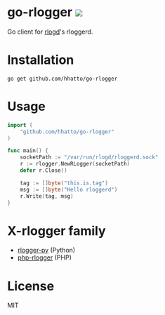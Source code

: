 # go-rlogger [![](https://travis-ci.org/hhatto/go-rlogger.svg?branch=master)](https://travis-ci.org/hhatto/go-rlogger)

Go client for [rlogd](https://github.com/pandax381/rlogd)'s rloggerd.

# Installation

```
go get github.com/hhatto/go-rlogger
```

# Usage

```go
import (
    "github.com/hhatto/go-rlogger"
)

func main() {
    socketPath := "/var/run/rlogd/rloggerd.sock"
    r := rlogger.NewRLogger(socketPath)
    defer r.Close()

    tag := []byte("this.is.tag")
    msg := []byte("Hello rloggerd")
    r.Write(tag, msg)
}
```

# X-rlogger family
* [rlogger-py](https://github.com/KLab/rlogger-py) (Python)
* [php-rlogger](https://github.com/hnw/php-rlogger) (PHP)

# License

MIT
